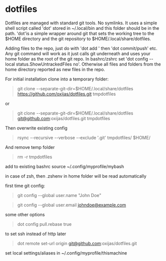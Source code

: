 # dotfiles

Dotfiles are managed with standard git tools. No symlinks.
It uses a simple shell script called 'dot' stored in ~/.local/bin and this folder should be in the path.
'dot'is a simple wrapper around git that sets the working tree to the $HOME directory and the git repository to $HOME/.local/share/dotfiles.

Adding files to the repo, just do with 'dot add <filename>' then 'dot commit/push' etc.
Any git command will work as it just calls git underneath and uses your home folder as the root of the git repo.
In bashrc/zshrc set 'dot config --local status.ShowUntrackedFiles no'.
Otherwise all files and folders from the home directory reported as new files in the repo.

For initial installation clone into a temporary folder:
> git clone --separate-git-dir=$HOME/.local/share/dotfiles https://github.com/oxijas/dotfiles.git tmpdotfiles 
  
or
  
> git clone --separate-git-dir=$HOME/.local/share/dotfiles git@github.com:oxijas/dotfiles.git tmpdotfiles
  
Then overwrite existing config
> rsync --recursive --verbose --exclude '.git' tmpdotfiles/ $HOME/

And remove temp folder
> rm -r tmpdotfiles

add to existing bashrc
source ~/.config/myprofile/mybash

in case of zsh, then .zshenv in home folder will be read automatically
  
first time git config:
> git config --global user.name "John Doe"

> git config --global user.email johndoe@example.com

some other options  
> dot config pull.rebase true

to set ssh instead of http later
> dot remote set-url origin git@github.com:oxijas/dotfiles.git

set local settings/aliases in  ~/.config/myprofile/thismachine
